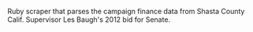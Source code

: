  Ruby scraper that parses the campaign finance data from Shasta County Calif. Supervisor Les Baugh's 2012 bid for Senate. 